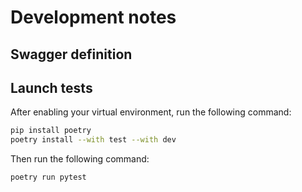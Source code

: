 # Development notes

## Swagger definition


## Launch tests

After enabling your virtual environment, run the following command:

```bash
pip install poetry
poetry install --with test --with dev
```

Then run the following command:

```bash
poetry run pytest
```
